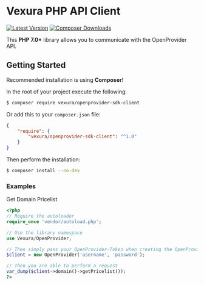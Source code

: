 Vexura PHP API Client
=======================

[![Latest Version](https://img.shields.io/packagist/v/Vexura/Vexura-php-sdk?label=version)](https://packagist.org/packages/Vexura/Vexura-php-sdk/)
[![Composer Downloads](https://img.shields.io/packagist/dm/Vexura/Vexura-php-sdk.svg?label=Composer%20Downloads)](https://packagist.org/packages/Vexura/Vexura-php-sdk)


This **PHP 7.0+** library allows you to communicate with the OpenProvider API.

## Getting Started

Recommended installation is using **Composer**!

In the root of your project execute the following:
```sh
$ composer require vexura/openprovider-sdk-client
```
 
Or add this to your `composer.json` file:
```json 
{
    "require": {
        "vexura/openprovider-sdk-client": "^1.0"
    }
}
```

Then perform the installation:
```sh
$ composer install --no-dev
```

### Examples

Get Domain Pricelist
```php
<?php
// Require the autoloader
require_once 'vendor/autoload.php';

// Use the library namespace
use Vexura/OpenProvider;

// Then simply pass your OpenProvider-Token when creating the OpenProvider client object.
$client = new OpenProvider('username', 'password');

// Then you are able to perform a request
var_dump($client->domain()->getPricelist());
?>
```